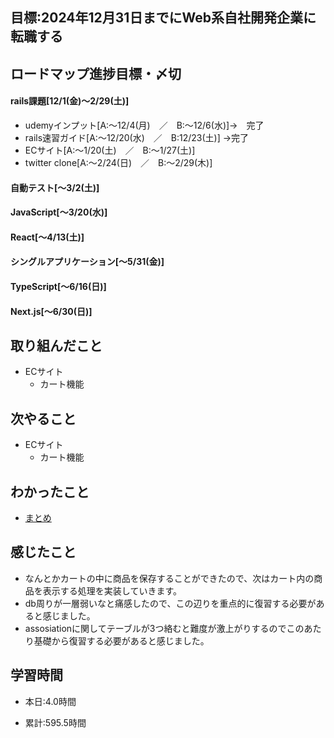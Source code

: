 ## 目標:2024年12月31日までにWeb系自社開発企業に転職する

## ロードマップ進捗目標・〆切
#### rails課題[12/1(金)～2/29(土)]
* udemyインプット[A:～12/4(月)　／　B:～12/6(水)]→　完了
* rails速習ガイド[A:～12/20(水)　／　B:12/23(土)]
→完了
* ECサイト[A:～1/20(土)　／　B:～1/27(土)]
* twitter clone[A:～2/24(日)　／　B:～2/29(木)]

#### 自動テスト[～3/2(土)]
#### JavaScript[～3/20(水)]
#### React[～4/13(土)]
#### シングルアプリケーション[～5/31(金)]
#### TypeScript[～6/16(日)]
#### Next.js[～6/30(日)]


## 取り組んだこと
- ECサイト
  - カート機能


## 次やること
- ECサイト
  - カート機能
  
## わかったこと
* [まとめ](https://github.com/satohirok/dairy_report/blob/main/2024/EC/cart.md)

 
## 感じたこと
* なんとかカートの中に商品を保存することができたので、次はカート内の商品を表示する処理を実装していきます。
* db周りが一層弱いなと痛感したので、この辺りを重点的に復習する必要があると感じました。
* assosiationに関してテーブルが3つ絡むと難度が激上がりするのでこのあたり基礎から復習する必要があると感じました。

## 学習時間
- 本日:4.0時間

- 累計:595.5時間

